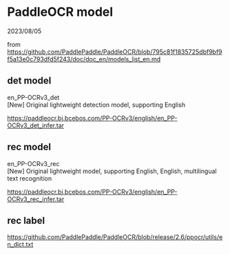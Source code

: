 # PaddleOCR model

2023/08/05

from <https://github.com/PaddlePaddle/PaddleOCR/blob/795c81f1835725dbf9bf9f5a13e0c793dfd5f243/doc/doc_en/models_list_en.md>

## det model

en_PP-OCRv3_det  
[New] Original lightweight detection model, supporting English

<https://paddleocr.bj.bcebos.com/PP-OCRv3/english/en_PP-OCRv3_det_infer.tar>

## rec model

en_PP-OCRv3_rec  
[New] Original lightweight model, supporting English, English, multilingual text recognition

<https://paddleocr.bj.bcebos.com/PP-OCRv3/english/en_PP-OCRv3_rec_infer.tar>

## rec label

<https://github.com/PaddlePaddle/PaddleOCR/blob/release/2.6/ppocr/utils/en_dict.txt>
